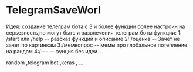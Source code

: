 # TelegramSaveWorl
Идея: создание телеграм бота с 3 и более функции более настроин на серьезность,но могут быть и развлечения
телеграм боты
функции:
1: /start или /help -- разсказ функций и описание
2: /оценка -- Зачет не зачет по картинкам
3:/мемвопрос -- мемы про глобальное потепление на рандом
4:/--- -- фунция без идеи
...

random ,telegram bot ,keras , ...
